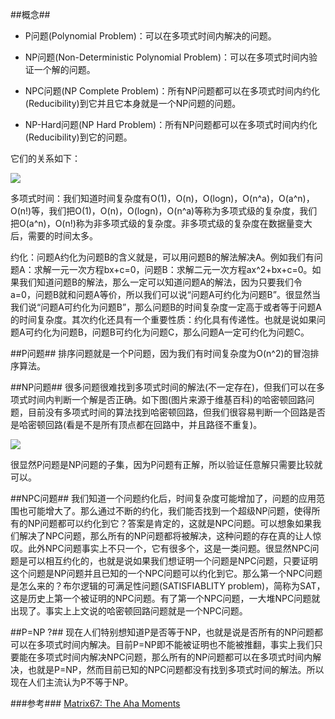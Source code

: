 
##概念##
- P问题(Polynomial Problem)：可以在多项式时间内解决的问题。

- NP问题(Non-Deterministic Polynomial Problem)：可以在多项式时间内验证一个解的问题。

- NPC问题(NP Complete Problem)：所有NP问题都可以在多项式时间内约化(Reducibility)到它并且它本身就是一个NP问题的问题。

- NP-Hard问题(NP Hard Problem)：所有NP问题都可以在多项式时间内约化(Reducibility)到它的问题。


它们的关系如下：

![](http://www.coderjie.com/static/img/2018/6/611059.png)

多项式时间：我们知道时间复杂度有O(1)，O(n)，O(logn)，O(n^a)，O(a^n)，O(n!)等，我们把O(1)，O(n)，O(logn)，O(n^a)等称为多项式级的复杂度，我们把O(a^n)，O(n!)称为非多项式级的复杂度。非多项式级的复杂度在数据量变大后，需要的时间太多。

约化：问题A约化为问题B的含义就是，可以用问题B的解法解决A。例如我们有问题A：求解一元一次方程bx+c=0，问题B：求解二元一次方程ax^2+bx+c=0。如果我们知道问题B的解法，那么一定可以知道问题A的解法，因为只要我们令a=0，问题B就和问题A等价，所以我们可以说“问题A可约化为问题B”。很显然当我们说“问题A可约化为问题B”，那么问题B的时间复杂度一定高于或者等于问题A的时间复杂度。其次约化还具有一个重要性质：约化具有传递性。也就是说如果问题A可约化为问题B，问题B可约化为问题C，那么问题A一定可约化为问题C。

##P问题##
排序问题就是一个P问题，因为我们有时间复杂度为O(n^2)的冒泡排序算法。

##NP问题##
很多问题很难找到多项式时间的解法(不一定存在)，但我们可以在多项式时间内判断一个解是否正确。如下图(图片来源于维基百科)的哈密顿回路问题，目前没有多项式时间的算法找到哈密顿回路，但我们很容易判断一个回路是否是哈密顿回路(看是不是所有顶点都在回路中，并且路径不重复)。

![](http://www.coderjie.com/static/img/2018/6/5174635.png)

很显然P问题是NP问题的子集，因为P问题有正解，所以验证任意解只需要比较就可以。

##NPC问题##
我们知道一个问题约化后，时间复杂度可能增加了，问题的应用范围也可能增大了。那么通过不断的约化，我们能否找到一个超级NP问题，使得所有的NP问题都可以约化到它？答案是肯定的，这就是NPC问题。可以想象如果我们解决了NPC问题，那么所有的NP问题都将被解决，这种问题的存在真的让人惊叹。此外NPC问题事实上不只一个，它有很多个，这是一类问题。很显然NPC问题是可以相互约化的，也就是说如果我们想证明一个问题是NPC问题，只要证明这个问题是NP问题并且已知的一个NPC问题可以约化到它。那么第一个NPC问题是怎么来的？布尔逻辑的可满足性问题(SATISFIABLITY problem)，简称为SAT，这是历史上第一个被证明的NPC问题。有了第一个NPC问题，一大堆NPC问题就出现了。事实上上文说的哈密顿回路问题就是一个NPC问题。

##P=NP ?##
现在人们特别想知道P是否等于NP，也就是说是否所有的NP问题都可以在多项式时间内解决。目前P=NP即不能被证明也不能被推翻，事实上我们只要能在多项式时间内解决NPC问题，那么所有的NP问题都可以在多项式时间内解决，也就是P=NP，然而目前已知的NPC问题都没有找到多项式时间的解法。所以现在人们主流认为P不等于NP。

###参考###
[Matrix67: The Aha Moments](http://www.matrix67.com/blog/archives/105)